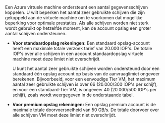 Een Azure virtuele machine ondersteunt een aantal gegevensschijven koppelen. U wilt beperken het aantal zeer gebruikte schijven die zijn gekoppeld aan de virtuele machine om te voorkomen dat mogelijke beperking voor optimale prestaties. Als alle schijven worden niet sterk wordt gebruikt op hetzelfde moment, kan de account opslag een groter aantal schijven ondersteunen.

- **Voor standaardopslag rekeningen:** Een standaard opslag-account heeft een maximale totale verzoek tarief van 20.000 IOP's. De totale IOP's over alle schijven in een account standaardopslag virtuele machine moet deze limiet niet overschrijdt.

    U kunt het aantal zeer gebruikte schijven worden ondersteund door een standaard één opslag account op basis van de aanvraaglimiet ongeveer berekenen. Bijvoorbeeld, voor een eenvoudige Tier VM, het maximum aantal zeer gebruikte schijven is over 66 (20.000/300 IOP's per schijf), en voor een standaard-Tier VM, is ongeveer 40 (20.000/500 IOP's per schijf), zoals wordt weergegeven in de onderstaande tabel. 
 
- **Voor premium opslag rekeningen:** Een opslag premium account is de maximale totale doorvoersnelheid van 50 GB/s. De totale doorvoer over alle schijven VM moet deze limiet niet overschrijdt.